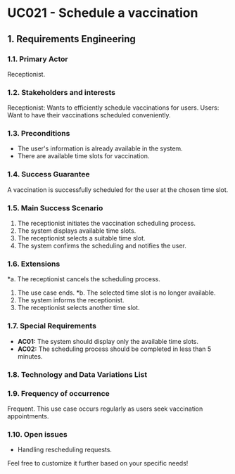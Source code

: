 # UC021 - Schedule a vaccination

## 1. Requirements Engineering

### 1.1. Primary Actor

Receptionist.

### 1.2. Stakeholders and interests

Receptionist: Wants to efficiently schedule vaccinations for users.
Users: Want to have their vaccinations scheduled conveniently.

### 1.3. Preconditions

* The user's information is already available in the system.
* There are available time slots for vaccination.

### 1.4. Success Guarantee

A vaccination is successfully scheduled for the user at the chosen time slot.

### 1.5. Main Success Scenario

1. The receptionist initiates the vaccination scheduling process.
2. The system displays available time slots.
3. The receptionist selects a suitable time slot.
4. The system confirms the scheduling and notifies the user.

### 1.6. Extensions

*a. The receptionist cancels the scheduling process.
1. The use case ends.
   *b. The selected time slot is no longer available.
1. The system informs the receptionist.
2. The receptionist selects another time slot.

### 1.7. Special Requirements

* **AC01:** The system should display only the available time slots.
* **AC02:** The scheduling process should be completed in less than 5 minutes.

### 1.8. Technology and Data Variations List

### 1.9. Frequency of occurrence

Frequent. This use case occurs regularly as users seek vaccination appointments.

### 1.10. Open issues

* Handling rescheduling requests.

Feel free to customize it further based on your specific needs!


